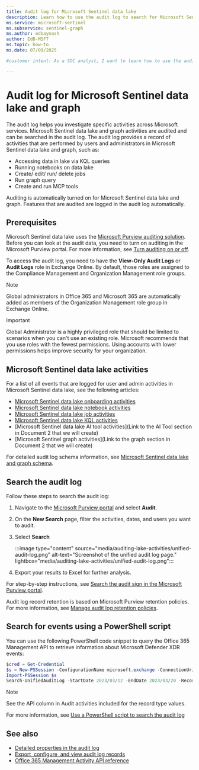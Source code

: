 ```yaml
---
title: Audit log for Microsoft Sentinel data lake
description: Learn how to use the audit log to search for Microsoft Sentinel data lake activities to help with investigation.
ms.service: microsoft-sentinel
ms.subservice: sentinel-graph
ms.author: edbaynash
author: EdB-MSFT
ms.topic: how-to
ms.date: 07/09/2025

#customer intent: As a SOC analyst, I want to learn how to use the audit log to search for Microsoft Sentinel data lake activities to help with investigation.

---
```


# Audit log for Microsoft Sentinel data lake and graph

The audit log helps you investigate specific activities across Microsoft services. Microsoft Sentinel data lake and graph activities are audited and can be searched in the audit log. The audit log provides a record of activities that are performed by users and administrators in Microsoft Sentinel data lake and graph, such as:
+ Accessing data in lake via KQL queries
+ Running notebooks on data lake
+ Create/ edit/ run/ delete jobs
+ Run graph query
+ Create and run MCP tools


Auditing is automatically turned on for Microsoft Sentinel data lake and graph. Features that are audited are logged in the audit log automatically.

## Prerequisites
Microsoft Sentinel data lake uses the [Microsoft Purview auditing solution](/purview/audit-solutions-overview). Before you can look at the audit data, you need to turn on auditing in the Microsoft Purview portal. For more information, see [Turn auditing on or off](/purview/audit-log-enable-disable). 
 
To access the audit log, you need to have the **View-Only Audit Logs** or **Audit Logs** role in Exchange Online. By default, those roles are assigned to the Compliance Management and Organization Management role groups.

> [!NOTE]
> Global administrators in Office 365 and Microsoft 365 are automatically added as members of the Organization Management role group in Exchange Online.


> [!IMPORTANT]
> Global Administrator is a highly privileged role that should be limited to scenarios when you can't use an existing role. Microsoft recommends that you use roles with the fewest permissions. Using accounts with lower permissions helps improve security for your organization.

## Microsoft Sentinel data lake activities

For a list of all events that are logged for user and admin activities in Microsoft Sentinel data lake, see the following articles:

+ [Microsoft Sentinel data lake onboarding activities](/purview/audit-log-activities#microsoft-sentinel-data-lake-onboarding-activities)
+ [Microsoft Sentinel data lake notebook activities](/purview/audit-log-activities#microsoft-sentinel-data-lake-notebook-activities)
+ [Microsoft Sentinel data lake job activities](/purview/audit-log-activities#microsoft-sentinel-data-lake-job-activities)
+ [Microsoft Sentinel data lake KQL activities](/purview/audit-log-activities#microsoft-sentinel-data-lake-kql-activities)
+ [Microsoft Sentinel data lake AI tool activities](Link to the AI Tool section in Document 2 that we will create)
+ [Microsoft Sentinel graph activities](Link to the graph section in Document 2 that we will create)

For detailed audit log schema information, see [Microsoft Sentinel data lake and graph schema](https://aka.ms/sentinel-lake-audit-schema).

## Search the audit log

Follow these steps to search the audit log:

1. Navigate to the  [Microsoft Purview portal](https://purview.microsoft.com) and select **Audit**.


1. On the **New Search** page, filter the activities, dates, and users you want to audit.
1. Select **Search**

   :::image type="content" source="media/auditing-lake-activities/unified-audit-log.png" alt-text="Screenshot of the unified audit log page." lightbox="media/auditing-lake-activities/unified-audit-log.png":::

1. Export your results to Excel for further analysis.

For step-by-step instructions, see [Search the audit sign in the Microsoft Purview portal](/purview/audit-new-search).

Audit log record retention is based on Microsoft Purview retention policies. For more information, see [Manage audit log retention policies](/purview/audit-log-retention-policies).




## Search for events using a PowerShell script

You can use the following PowerShell code snippet to query the Office 365 Management API to retrieve information about Microsoft Defender XDR events:

```PowerShell
$cred = Get-Credential
$s = New-PSSession -ConfigurationName microsoft.exchange -ConnectionUri https://outlook.office365.com/powershell-liveid/ -Credential $cred -Authentication Basic -AllowRedirection 
Import-PSSession $s
Search-UnifiedAuditLog -StartDate 2023/03/12 -EndDate 2023/03/20 -RecordType <ID>
```

>[!NOTE]
> See the API column in Audit activities included for the record type values.

For more information, see [Use a PowerShell script to search the audit log](/purview/audit-log-search-script)

## See also

- [Detailed properties in the audit log](/purview/audit-log-detailed-properties)
- [Export, configure, and view audit log records](/purview/audit-log-export-records)
- [Office 365 Management Activity API reference](/office/office-365-management-api/office-365-management-activity-api-reference)
